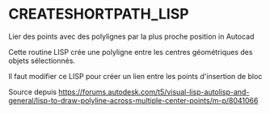 # CREATESHORTPATH_LISP
 Lier des points avec des polylignes par la plus proche position in Autocad
 

Cette routine LISP crée une polyligne entre les centres géométriques des objets sélectionnés.

Il faut modifier ce LISP pour créer un lien entre les points d'insertion de bloc

Source depuis https://forums.autodesk.com/t5/visual-lisp-autolisp-and-general/lisp-to-draw-polyline-across-multiple-center-points/m-p/8041066
